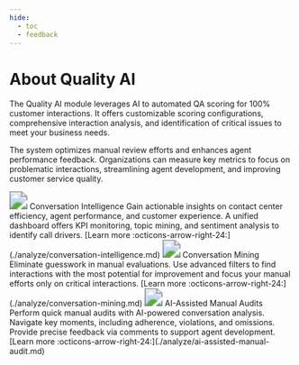 ```yaml
---
hide:
  - toc
  - feedback
---
```

# About Quality AI

The Quality AI module leverages AI to automated QA scoring for 100% customer interactions. It offers customizable scoring configurations, comprehensive interaction analysis, and identification of critical issues to meet your business needs. 

The system optimizes manual review efforts and enhances agent performance feedback. Organizations can measure key metrics to focus on problematic interactions, streamlining agent development, and improving customer service quality.

<kr-grid type="g2">
    <kr-grid-item>
        <img src="../images/conversational-intelligence.svg" style="zoom:200%;"></img>
        <kr-grid-title>Conversation Intelligence</kr-grid-title>
        <kr-grid-desc>Gain actionable insights on contact center efficiency, agent performance, and customer experience. A unified dashboard offers KPI monitoring, topic mining, and sentiment analysis to identify call drivers.</kr-grid-desc>
        [Learn more :octicons-arrow-right-24:](./analyze/conversation-intelligence.md)
    </kr-grid-item>
    <kr-grid-item>
        <img src="../images/conversation-mining.svg" style="zoom:200%;"></img>
        <kr-grid-title>Conversation Mining</kr-grid-title>
        <kr-grid-desc>Eliminate guesswork in manual evaluations. Use advanced filters to find interactions with the most potential for improvement and focus your manual efforts only on critical interactions.</kr-grid-desc>
        [Learn more :octicons-arrow-right-24:](./analyze/conversation-mining.md)
    </kr-grid-item>
    <kr-grid-item>
        <img src="../images/ai-assistance.svg" style="zoom:200%;"></img>
        <kr-grid-title>AI-Assisted Manual Audits</kr-grid-title>
        <kr-grid-desc>Perform quick manual audits with AI-powered conversation analysis. Navigate key moments, including adherence, violations, and omissions. Provide precise feedback via comments to support agent development.</kr-grid-desc>
        [Learn more :octicons-arrow-right-24:](./analyze/ai-assisted-manual-audit.md)
    </kr-grid-item>
</kr-grid>